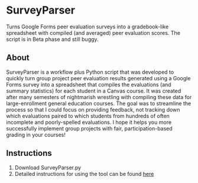 # SurveyParser
Turns Google Forms peer evaluation surveys into a gradebook-like spreadsheet with compiled (and averaged) peer evaluation scores.
The script is in Beta phase and still buggy.
## About
SurveyParser is a workflow plus Python script that was developed to quickly turn group project peer evaluation results generated using a Google Forms survey into a spreadsheet that compiles the evaluations (and summary statistics) for each student in a Canvas course. It was created after many semesters of nightmarish wrestling with compiling these data for large-enrollment general education courses. The goal was to streamline the process so that I could focus on providing feedback, not tracking down which evaluations paired to which students from hundreds of often incomplete and poorly-spelled evaluations. I hope it helps you more successfully implement group projects with fair, participation-based grading in your courses!
## Instructions
1. Download SurveyParser.py
2. Detailed instructions for using the tool can be found <a href="https://docs.google.com/document/d/1QMVTtaXfieeqiU-wB984zE5TGr7Na4YBNKin5twGjwg/">here</a>
